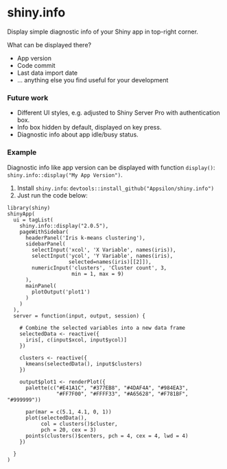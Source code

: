 # shiny.info

Display simple diagnostic info of your Shiny app in top-right corner.

What can be displayed there?

* App version
* Code commit
* Last data import date
* ... anything else you find useful for your development

### Future work

* Different UI styles, e.g. adjusted to Shiny Server Pro with authentication box.
* Info box hidden by default, displayed on key press.
* Diagnostic info about app idle/busy status.

### Example

Diagnostic info like app version can be displayed with function `display()`: `shiny.info::display("My App Version")`.

1. Install `shiny.info`: `devtools::install_github("Appsilon/shiny.info")`
2. Just run the code below:

```
library(shiny)
shinyApp(
  ui = tagList(
    shiny.info::display("2.0.5"),
    pageWithSidebar(
      headerPanel('Iris k-means clustering'),
      sidebarPanel(
        selectInput('xcol', 'X Variable', names(iris)),
        selectInput('ycol', 'Y Variable', names(iris),
                    selected=names(iris)[[2]]),
        numericInput('clusters', 'Cluster count', 3,
                     min = 1, max = 9)
      ),
      mainPanel(
        plotOutput('plot1')
      )
    )
  ),
  server = function(input, output, session) {

    # Combine the selected variables into a new data frame
    selectedData <- reactive({
      iris[, c(input$xcol, input$ycol)]
    })

    clusters <- reactive({
      kmeans(selectedData(), input$clusters)
    })

    output$plot1 <- renderPlot({
      palette(c("#E41A1C", "#377EB8", "#4DAF4A", "#984EA3",
                "#FF7F00", "#FFFF33", "#A65628", "#F781BF", "#999999"))

      par(mar = c(5.1, 4.1, 0, 1))
      plot(selectedData(),
           col = clusters()$cluster,
           pch = 20, cex = 3)
      points(clusters()$centers, pch = 4, cex = 4, lwd = 4)
    })

  }
)
```
